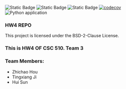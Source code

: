 ![Static Badge](https://img.shields.io/badge/language-python-blue) 
![Static Badge](https://img.shields.io/badge/bsd-2-clause)
![Static Badge](https://img.shields.io/badge/platform-linux-blue)
[![codecov](https://codecov.io/gh/510-s-Mickey/HW4/graph/badge.svg?token=A58M5W2749)](https://codecov.io/gh/510-s-Mickey/HW4)
![Python application](https://github.com/510-s-Mickey/HW4/actions/workflows/python-app.yml/badge.svg)



### HW4 REPO 

This project is licensed under the BSD-2-Clause License. 


### This is HW4 OF CSC 510. Team 3

### Team Members:
- Zhichao Hou
- Tingxiang Ji
- Hui Sun
